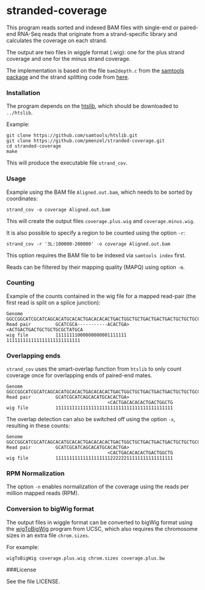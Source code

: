 stranded-coverage
=================

This program reads sorted and indexed BAM files with single-end or paired-end RNA-Seq reads
that originate from a strand-specific library and calculates the coverage on each strand.

The output are two files in wiggle format (.wig): one for the plus strand coverage and one for the minus strand coverage.

The implementation is based on the file `bam2depth.c` from
the [samtools package](https://github.com/samtools/samtools)
and the strand splitting code from [here](https://github.com/dpryan79/Answers/tree/master/SEQanswers_48599).

### Installation

The program depends on the [htslib](https://github.com/samtools/htslib), which should
be downloaded to `../htslib`.

Example:
```
git clone https://github.com/samtools/htslib.git
git clone https://github.com/pmenzel/stranded-coverage.git
cd stranded-coverage
make
```
This will produce the executable file `strand_cov`.

### Usage
Example using the BAM file `Aligned.out.bam`, which needs to be sorted by coordinates:
```
strand_cov -o coverage Aligned.out.bam
```
This will create the output files `coverage.plus.wig` and `coverage.minus.wig`.

It is also possible to specify a region to be counted using the option `-r`:
```
strand_cov -r '3L:100000-200000' -o coverage Aligned.out.bam
```
This option requires the BAM file to be indexed via `samtools index` first.

Reads can be filtered by their mapping quality (MAPQ) using option `-m`.

### Counting
Example of the counts contained in the wig file for a mapped read-pair (the first read is split on a splice junction):
```
Genome       GGCCGGCATCGCATCAGCACATGCACACTGACACACACTGACTGGCTGCTGACTGACTGACTGCTGCTGCGCTATGCATGCCTGCTGAC
Read pair         GCATCGCA-----------ACACTGA>                  <ACTGACTGACTGCTGCTGCGCTATGCA
wig file          11111111000000000001111111                    111111111111111111111111111
```

### Overlapping ends
`strand_cov` uses the smart-overlap function from `htslib` to only count coverage once for overlapping ends of paired-end mates.
```
Genome       GGCCGGCATCGCATCAGCACATGCACACTGACACACACTGACTGGCTGCTGACTGACTGACTGCTGCTGCGCTATGCATGCCTGCTGAC
Read pair         GCATCGCATCAGCACATGCACACTGA>
                                     <CACTGACACACACTGACTGGCTG
wig file          1111111111111111111111111111111111111111111
```
The overlap detection can also be switched off using the option `-x`, resulting in these counts:
```
Genome       GGCCGGCATCGCATCAGCACATGCACACTGACACACACTGACTGGCTGCTGACTGACTGACTGCTGCTGCGCTATGCATGCCTGCTGAC
Read pair         GCATCGCATCAGCACATGCACACTGA>
                                     <CACTGACACACACTGACTGGCTG
wig file          1111111111111111111122222211111111111111111
```

### RPM Normalization
The option `-n` enables normalization of the coverage using the reads per million mapped reads (RPM).

### Conversion to bigWig format
The output files in wiggle format can be converted to bigWig format using the [wigToBigWig](http://hgdownload.soe.ucsc.edu/admin/exe/linux.x86_64/wigToBigWig) program from UCSC, which
also requires the chromosome sizes in an extra file `chrom.sizes`.

For example:
```
wigToBigWig coverage.plus.wig chrom.sizes coverage.plus.bw
```

###License

See the file LICENSE.


